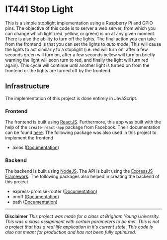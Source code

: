 # IT441 Stop Light

This is a simple stoplight implementation using a Raspberry Pi and GPIO pins. The objective of this code is to server a web server, from which you can change which light (red, yellow, or green) is on at any given moment. There is also the ability to turn off the lights. The final action you can take from the frontend is that you can set the lights to _auto mode_. This will cause the lights to act similarly to a stoplight (i.e. red will turn on, after a few seconds green will turn on, after a few seconds yellow will turn on briefly warning the light will soon turn to red, and finally the light will turn red again). This cycle will continue until another light is turned on from the frontend or the lights are turned off by the frontend.

## Infrastructure

The implementation of this project is done entirely in JavaScript.

### Frontend

The frontend is built using [ReactJS](https://reactjs.org/). Furthermore, this app was built with the help of the `create-react-app` package from Facebook. Their documentation can be found [here](https://github.com/facebook/create-react-app). The following package was also used in this project to implement the frontend

* axios ([Documentation](https://github.com/axios/axios))

### Backend

The backend is built using [NodeJS](https://nodejs.org/en/). The API is built using the [ExpressJS Framework](https://expressjs.com/). The following packages also helped in creating the backend of this project

* express-promise-router ([Documentation](https://www.npmjs.com/package/express-promise-router))
* onoff ([Documentation](https://www.npmjs.com/package/onoff))
* path ([Documentation](https://www.npmjs.com/package/path))

---

**Disclaimer**
_This project was made for a class at Brigham Young University. This was a class assignment with certain parameters to be met. This is not a project that has a real life application in it's current state. This code is also not meant for production and has not been fully optimized._
